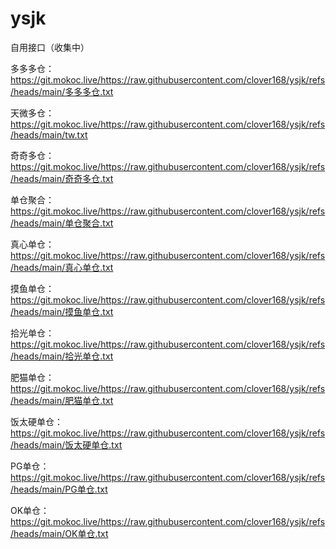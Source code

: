 # ysjk
自用接口（收集中）

多多多仓：
https://git.mokoc.live/https://raw.githubusercontent.com/clover168/ysjk/refs/heads/main/多多多仓.txt

天微多仓：
https://git.mokoc.live/https://raw.githubusercontent.com/clover168/ysjk/refs/heads/main/tw.txt

奇奇多仓：
https://git.mokoc.live/https://raw.githubusercontent.com/clover168/ysjk/refs/heads/main/奇奇多仓.txt

单仓聚合：
https://git.mokoc.live/https://raw.githubusercontent.com/clover168/ysjk/refs/heads/main/单仓聚合.txt

真心单仓：
https://git.mokoc.live/https://raw.githubusercontent.com/clover168/ysjk/refs/heads/main/真心单仓.txt

摸鱼单仓：
https://git.mokoc.live/https://raw.githubusercontent.com/clover168/ysjk/refs/heads/main/摸鱼单仓.txt

拾光单仓：
https://git.mokoc.live/https://raw.githubusercontent.com/clover168/ysjk/refs/heads/main/拾光单仓.txt

肥猫单仓：
https://git.mokoc.live/https://raw.githubusercontent.com/clover168/ysjk/refs/heads/main/肥猫单仓.txt

饭太硬单仓：
https://git.mokoc.live/https://raw.githubusercontent.com/clover168/ysjk/refs/heads/main/饭太硬单仓.txt

PG单仓：
https://git.mokoc.live/https://raw.githubusercontent.com/clover168/ysjk/refs/heads/main/PG单仓.txt

OK单仓：
https://git.mokoc.live/https://raw.githubusercontent.com/clover168/ysjk/refs/heads/main/OK单仓.txt



